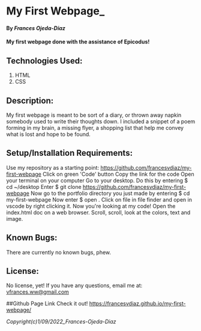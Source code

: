 # My First Webpage_
#### By *Frances Ojeda-Diaz*
#### My first webpage done with the assistance of Epicodus!

## Technologies Used:
1. HTML
2. CSS

## Description:
My first webpage is meant to be sort of a diary, or thrown away napkin somebody used to write their thoughts down. I included a snippet of a poem forming in my brain, a missing flyer, a shopping list that help me convey what is lost and hope to be found.

## Setup/Installation Requirements:
Use my repository as a starting point: https://github.com/francesvdiaz/my-first-webpage
Click on green 'Code' button
Copy the link for the code
Open your terminal on your computer
Go to your desktop. Do this by entering $ cd ~/desktop
Enter $ git clone https://github.com/francesvdiaz/my-first-webpage
Now go to the portfolio directory you just made by entering $ cd my-first-webpage
Now enter $ open .
Click on file in file finder and open in vscode by right clicking it.
Now you're looking at my code!
Open the index.html doc on a web browser.
Scroll, scroll, look at the colors, text and image.

## Known Bugs:
There are currently no known bugs, phew.

## License:
No license, yet! If you have any questions, email me at: vfrances.ww@gmail.com

##Github Page Link
Check it out! https://francesvdiaz.github.io/my-first-webpage/

*Copyright(c)_1/09/2022_Frances-Ojeda-Diaz_*
